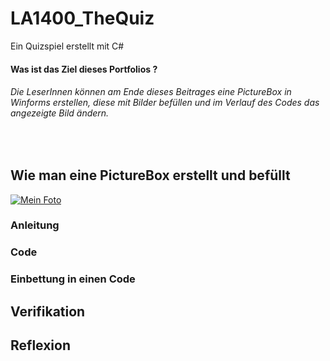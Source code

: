 # LA1400_TheQuiz
Ein Quizspiel erstellt mit C#

#### Was ist das Ziel dieses Portfolios ?
###### Die LeserInnen können am Ende dieses Beitrages eine PictureBox in Winforms erstellen, diese mit Bilder befüllen und im Verlauf des Codes das angezeigte Bild ändern.
<br>

## Wie man eine PictureBox erstellt und befüllt

[![Mein Foto](images/mqdefault.jpg)](https://youtu.be/_4MSXQ1RMtw)


### Anleitung







### Code

 
### Einbettung in einen Code


## Verifikation


## Reflexion

